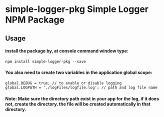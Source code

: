 # simple-logger-pkg Simple Logger NPM Package
## Usage
#### install the package by, at console command window type: 
```
npm install simple-logger-pkg --save
```
#### You also need to create two variables in the application global scope:
```
global.DEBUG = true; // to enable or disable logging
global.LOGPATH = './logFiles/logfile.log'; // path and log file name 
```
#### Note: Make sure the directory path exist in your app for the log, if it does not, create the directory. the file will be created automatically in that directory.